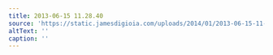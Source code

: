 ```yaml
---
title: 2013-06-15 11.28.40
source: 'https://static.jamesdigioia.com/uploads/2014/01/2013-06-15-11-28-40-scaled.jpg'
altText: ''
caption: ''
---
```


